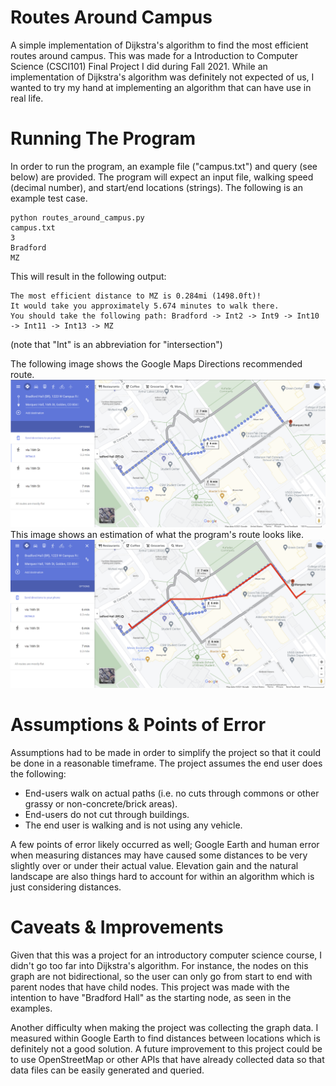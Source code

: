 # Routes Around Campus
A simple implementation of Dijkstra's algorithm to find the most efficient routes around campus. This was made for a Introduction to Computer Science (CSCI101) Final Project I did during Fall 2021. While an implementation of Dijkstra's algorithm was definitely not expected of us, I wanted to try my hand at implementing an algorithm that can have use in real life.

# Running The Program
In order to run the program, an example file ("campus.txt") and query (see below) are provided. The program will expect an input file, walking speed (decimal number), and start/end locations (strings). The following is an example test case.

    python routes_around_campus.py
    campus.txt
    3
    Bradford
    MZ
This will result in the following output:

    The most efficient distance to MZ is 0.284mi (1498.0ft)!
    It would take you approximately 5.674 minutes to walk there.
    You should take the following path: Bradford -> Int2 -> Int9 -> Int10 -> Int11 -> Int13 -> MZ

(note that "Int" is an abbreviation for "intersection")

The following image shows the Google Maps Directions recommended route.
![google maps route](./images/google_maps_route.png)
This image shows an estimation of what the program's route looks like.
![program route](./images/program_route.png)

# Assumptions & Points of Error
Assumptions had to be made in order to simplify the project so that it could be done in a reasonable timeframe. The project assumes the end user does the following:
-   End-users walk on actual paths (i.e. no cuts through commons or other grassy or non-concrete/brick areas).
-   End-users do not cut through buildings.
-  The end user is walking and is not using any vehicle.

A few points of error likely occurred as well; Google Earth and human error when measuring distances may have caused some distances to be very slightly over or under their actual value. Elevation gain and the natural landscape are also things hard to account for within an algorithm which is just considering distances.
# Caveats & Improvements
Given that this was a project for an introductory computer science course, I didn't go too far into Dijkstra's algorithm. For instance, the nodes on this graph are not bidirectional, so the user can only go from start to end with parent nodes that have child nodes. This project was made with the intention to have "Bradford Hall" as the starting node, as seen in the examples.

Another difficulty when making the project was collecting the graph data. I measured within Google Earth to find distances between locations which is definitely not a good solution. A future improvement to this project could be to use OpenStreetMap or other APIs that have already collected data so that data files can be easily generated and queried.
